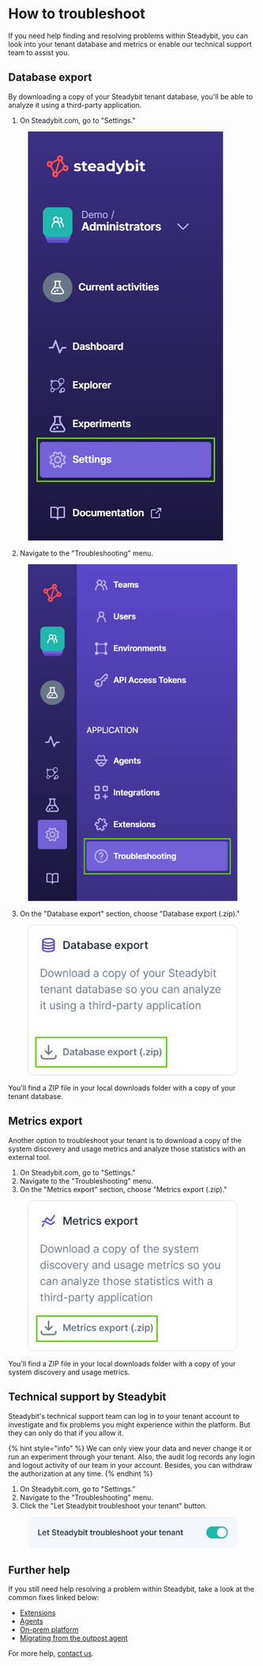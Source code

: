 # How to troubleshoot

If you need help finding and resolving problems within Steadybit, you can look into your tenant database and metrics or enable our technical support team to assist you.

## Database export

By downloading a copy of your Steadybit tenant database, you'll be able to analyze it using a third-party application.

1. On Steadybit.com, go to "Settings."

<figure><img src="imgs/settings.png" alt="Screenshot of the Settings menu on Steadybit.com"><figcaption></figcaption></figure>

2. Navigate to the "Troubleshooting" menu.

<figure><img src="imgs/troubleshooting.png" alt="Screenshot of the Troubleshooting menu on Steadybit.com"><figcaption></figcaption></figure>

3. On the "Database export" section, choose "Database export (.zip)."

<figure><img src="imgs/databaseExport.png" alt="Screenshot of the Database export section on Steadybit.com"><figcaption></figcaption></figure>

You'll find a ZIP file in your local downloads folder with a copy of your tenant database.

## Metrics export

Another option to troubleshoot your tenant is to download a copy of the system discovery and usage metrics and analyze those statistics with an external tool.

1. On Steadybit.com, go to "Settings."
2. Navigate to the "Troubleshooting" menu.
3. On the "Metrics export" section, choose "Metrics export (.zip)."

<figure><img src="imgs/metricsExport.png" alt="Screenshot of the Metrics export section on Steadybit.com"><figcaption></figcaption></figure>

You'll find a ZIP file in your local downloads folder with a copy of your system discovery and usage metrics.

## Technical support by Steadybit

Steadybit's technical support team can log in to your tenant account to investigate and fix problems you might experience within the platform. But they can only do that if you allow it.

{% hint style="info" %}
We can only view your data and never change it or run an experiment through your tenant. Also, the audit log records any login and logout activity of our team in your account. Besides, you can withdraw the authorization at any time. 
{% endhint %}

1. On Steadybit.com, go to "Settings."
2. Navigate to the "Troubleshooting" menu.
3. Click the "Let Steadybit troubleshoot your tenant" button.

<figure><img src="imgs/troubleshooting-toggle.png" alt="Screenshot of the Steadybit troubleshoot your tenant button on Steadybit.com"><figcaption></figcaption></figure>

## Further help

If you still need help resolving a problem within Steadybit, take a look at the common fixes linked below:

* [Extensions](common-fixes/extensions.md)
* [Agents](common-fixes/agents.md)
* [On-prem platform](common-fixes/on-prem-platform.md)
* [Migrating from the outpost agent](common-fixes/migrating-from-the-outpost-agent.md)

For more help, [contact us](https://www.steadybit.com/contact).
